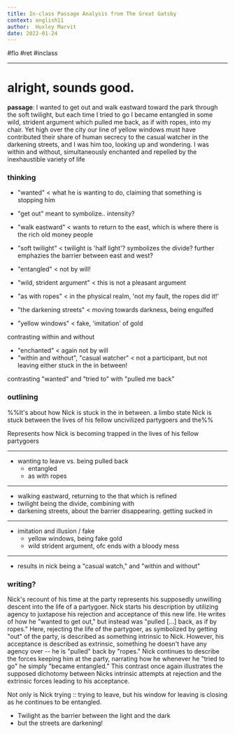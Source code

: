 ```yaml
---
title: In-class Passage Analysis from The Great Gatsby
context: english11
author:  Huxley Marvit
date: 2022-01-24
---
```


#flo #ret  #inclass 

***

# alright, sounds good.

**passage**:
I wanted to get out and walk eastward toward the park through the soft twilight, but each time I tried to go I became entangled in some wild, strident argument which pulled me back, as if with ropes, into my chair. Yet high over the city our line of yellow windows must have contributed their share of human secrecy to the casual watcher in the darkening streets, and I was him too, looking up and wondering. I was within and without, simultaneously enchanted and repelled by the inexhaustible variety of life

### thinking

- "wanted" < what he is wanting to do, claiming that something is stopping him
- "get out" meant to symbolize.. intensity?
- "walk eastward" < wants to return to the east, which is where there is the rich old money people
- "soft twilight" < twilight is 'half light'? symbolizes the divide? further emphazies the barrier between east and west?
- "entangled" < not by will! 
- "wild, strident argument" < this is not a pleasant argument
- "as with ropes" < in the physical realm, 'not my fault, the ropes did it!'

- "the darkening streets" < moving towards darkness, being engulfed
- "yellow windows" < fake, 'imitation' of gold

contrasting within and without
- "enchanted" < again not by will
- "within and without", "casual watcher" < not a participant, but not leaving either
stuck in the in between!


contrasting "wanted" and "tried to" with "pulled me back"

### outlining
%%It's about how Nick is stuck in the in between. a  limbo state
Nick is stuck between the lives of his fellow uncivilized partygoers and the%% 

Represents how Nick is becoming trapped in the lives of his fellow partygoers
***
- wanting to leave vs. being pulled back
	- entangled
	- as with ropes
	
***
- walking eastward, returning to the that which is refined
- twilight being the divide, combining with
- darkening streets, about the barrier disappearing. getting sucked in

***
- imitation and illusion / fake
	- yellow windows, being fake gold
	- wild strident argument, ofc ends with a bloody mess
	
***
- results in nick being a "casual watch," and "within and without"


### writing?

Nick's recount of his time at the party represents his supposedly unwilling descent into the life of a partygoer. Nick starts his description by utilizing agency to juxtapose his rejection and acceptance of this new life. He writes of how he "wanted to get out," but instead was "pulled [...] back, as if by ropes." Here, rejecting the life of the partygoer, as symbolized by getting "out" of the party, is described as something intrinsic to Nick. However, his acceptance is described as extrinsic, something he doesn't have any agency over -- he is "pulled" back by "ropes." Nick continues to describe the forces keeping him at the party, narrating how he whenever he "tried to go" he simply "became entangled." This contrast once again illustrates the supposed dichotomy between Nicks intrinsic attempts at rejection and the extrinsic forces leading to his acceptance.

Not only is Nick trying :: trying to leave, but his window for leaving is closing as he continues to be entangled.
- Twilight as the barrier between the light and the dark
- but the streets are darkening!







